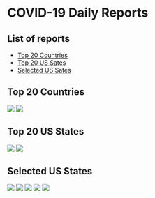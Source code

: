 # COVID-19 Daily Reports

## List of reports
 - [Top 20 Countries](#top-20-countries)
 - [Top 20 US Sates](#top-20-us-states)
 - [Selected US Sates](#selected-us-states)

## Top 20 Countries
![](confirmed_country_global.png)
![](deaths_country_global.png)

## Top 20 US States
![](confirmed_state_US.png)
![](deaths_state_US.png)

## Selected US States
![](confirmed_county_NY.png)
![](confirmed_county_FL.png )
![](confirmed_county_OR.png)
![](confirmed_county_CA.png)
![](confirmed_county_TX.png)
